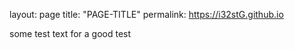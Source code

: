 layout: page
title: "PAGE-TITLE"
permalink: https://i32stG.github.io

some test text for a good test